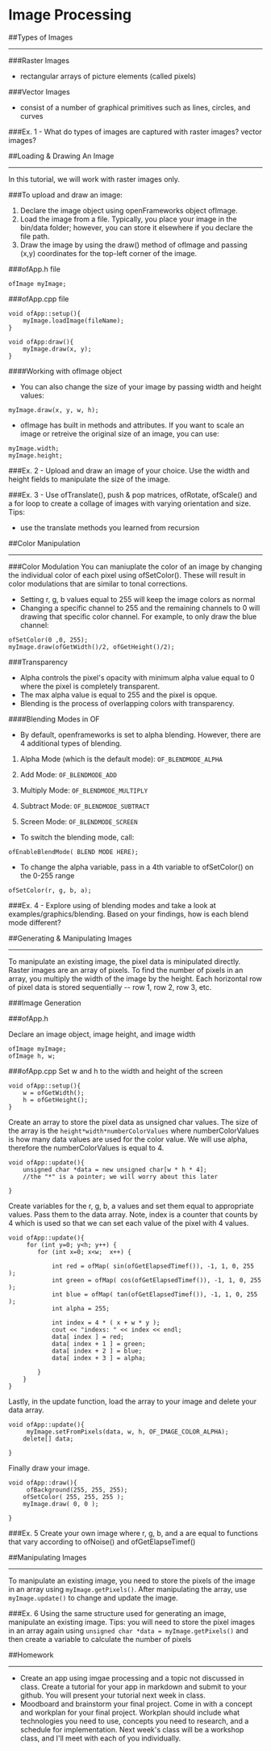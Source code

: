# Image Processing

##Types of Images
* * * 

###Raster Images
* rectangular arrays of picture elements (called pixels)

###Vector Images
* consist of a number of graphical primitives such as lines, circles, and curves

###Ex. 1 - What do types of images are captured with raster images? vector images?


##Loading & Drawing An Image
* * * 
In this tutorial, we will work with raster images only. 

###To upload and draw an image:

1. Declare the image object using openFrameworks object ofImage. 
2. Load the image from a file. Typically, you place your image in the bin/data folder; however, you can store it elsewhere if you declare the file path. 
3. Draw the image by using the draw() method of ofImage and passing (x,y) coordinates for the top-left corner of the image. 

###ofApp.h file 
```
ofImage myImage; 
```

###ofApp.cpp file 
```
void ofApp::setup(){
	myImage.loadImage(fileName); 
}

void ofApp:draw(){
	myImage.draw(x, y); 
}	
```

####Working with ofImage object 
* You can also change the size of your image by passing width and height values:

```
myImage.draw(x, y, w, h); 
```
* ofImage has built in methods and attributes. If you want to scale an image or retreive the original size of an image, you can use:

```
myImage.width;
myImage.height;
```

###Ex. 2 - Upload and draw an image of your choice. Use the width and height fields to manipulate the size of the image.

###Ex. 3 - Use ofTranslate(), push & pop matrices, ofRotate, ofScale() and a for loop to create a collage of images with varying orientation and size. 
Tips: 

* use the translate methods you learned from recursion

##Color Manipulation
* * * 
###Color Modulation
You can maniuplate the color of an image by changing the individual color of each pixel using ofSetColor(). These will result in color modulations that are similar to tonal corrections. 

* Setting r, g, b values equal to 255 will keep the image colors as normal
* Changing a specific channel to 255 and the remaining channels to 0 will drawing that specific color channel. For example, to only draw the blue channel:

```
ofSetColor(0 ,0, 255);
myImage.draw(ofGetWidth()/2, ofGetHeight()/2); 
```
###Transparency
* Alpha controls the pixel's opacity with minimum alpha value equal to 0 where the pixel is completely transparent.
* The max alpha value is equal to 255 and the pixel is opque.
* Blending is the process of overlapping colors with transparency.

####Blending Modes in OF
* By default, openframeworks is set to alpha blending. However, there are 4 additional types of blending.

1. Alpha Mode (which is the default mode): ```OF_BLENDMODE_ALPHA```

2. Add Mode: ```OF_BLENDMODE_ADD```

3. Multiply Mode: ```OF_BLENDMODE_MULTIPLY```

4. Subtract Mode: ```OF_BLENDMODE_SUBTRACT```

5. Screen Mode: ```OF_BLENDMODE_SCREEN```

* To switch the blending mode, call:

```
ofEnableBlendMode( BLEND MODE HERE); 
```
* To change the alpha variable, pass in a 4th variable to ofSetColor() on the 0-255 range

```
ofSetColor(r, g, b, a); 
```

###Ex. 4 - Explore using of blending modes and take a look at examples/graphics/blending. Based on your findings, how is each blend mode different? 

##Generating & Manipulating Images
* * * 
To manipulate an existing image, the pixel data is minipulated directly. Raster images are an array of pixels. To find the number of pixels in an array, you multiply the width of the image by the height. Each horizontal row of pixel data is stored sequentially -- row 1, row 2, row 3, etc. 

###Image Generation

###ofApp.h

Declare an image object, image height, and image width

```
ofImage myImage; 
ofImage h, w;

```

###ofApp.cpp
Set w and h to the width and height of the screen

```
void ofApp::setup(){
	w = ofGetWidth();
	h = ofGetHeight(); 
}

```

Create an array to store the pixel data as unsigned char values. The size of the array is the ```height*width*numberColorValues``` where numberColorValues is how many data values are used for the color value. We will use alpha, therefore the numberColorValues is equal to 4.

```
void ofApp::update(){
	unsigned char *data = new unsigned char[w * h * 4];
	//the "*" is a pointer; we will worry about this later

}

```
Create variables for the r, g, b, a values and set them equal to appropriate values. Pass them to the data array. Note, index is a counter that counts by 4 which is used so that we can set each value of the pixel with 4 values. 

```
void ofApp::update(){
	 for (int y=0; y<h; y++) {        for (int x=0; x<w;  x++) {
            
            int red = ofMap( sin(ofGetElapsedTimef()), -1, 1, 0, 255 );            int green = ofMap( cos(ofGetElapsedTimef()), -1, 1, 0, 255 );
            int blue = ofMap( tan(ofGetElapsedTimef()), -1, 1, 0, 255 );            int alpha = 255;  
            
            int index = 4 * ( x + w * y );
            cout << "indexs: " << index << endl;
            data[ index ] = red;            data[ index + 1 ] = green;            data[ index + 2 ] = blue;            data[ index + 3 ] = alpha;
      
        }
    }
}

```
Lastly, in the update function, load the array to your image and delete your data array. 


```
void ofApp::update(){
	 myImage.setFromPixels(data, w, h, OF_IMAGE_COLOR_ALPHA);
    delete[] data;

}

```
Finally draw your image. 

```
void ofApp::draw(){
	 ofBackground(255, 255, 255);    ofSetColor( 255, 255, 255 );    myImage.draw( 0, 0 );

}

```
###Ex. 5 Create your own image where r, g, b, and a are equal to functions that vary according to ofNoise() and ofGetElapseTimef()

##Manipulating Images
* * * 
To manipulate an existing image, you need to store the pixels of the image in an array using ```myImage.getPixels()```. After manipulating the array, use ```myImage.update()``` to change and update the image. 

###Ex. 6 Using the same structure used for generating an image, manipulate an existing image. 
Tips: you will need to store the pixel images in an array again using ```unsigned char *data = myImage.getPixels()``` and then create a variable to calculate the number of pixels

##Homework
* * * 
* Create an app using imgae processing and a topic not discussed in class. Create a tutorial for your app in markdown and submit to your github. You will present your tutorial next week in class.
*  Moodboard and brainstorm your final project. Come in with a concept and workplan for your final project. Workplan should include what technologies you need to use, concepts you need to research, and a schedule for implementation. Next week's class will be a workshop class, and I'll meet with each of you individually. 